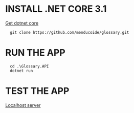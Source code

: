 # INSTALL .NET CORE 3.1
[Get dotnet core](https://dotnet.microsoft.com/download/dotnet-core/3.2)
```
  git clone https://github.com/menducoide/glossary.git
```
# RUN THE APP
```
  cd .\Glossary.API
  dotnet run
```
# TEST THE APP
[Localhost server](http://localhost:64738/api/v1/terms)








